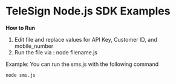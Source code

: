 TeleSign Node.js SDK Examples
=============================

**How to Run**

1. Edit file and replace values for API Key, Customer ID, and mobile_number
2. Run the file via : node filename.js

Example: You can run the sms.js with the following command

```
node sms.js
```
